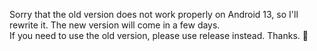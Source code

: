 Sorry that the old version does not work properly on Android 13, so I'll rewrite it. The new version will come in a few days.       
If you need to use the old version, please use release instead.
Thanks.
🥹
